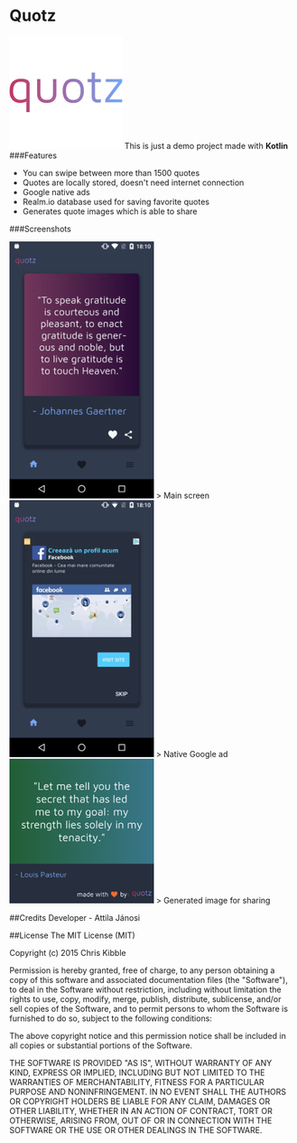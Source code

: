 # Quotz
![](https://github.com/exera-development/Quotz/blob/master/app/src/main/res/drawable-xxxhdpi/ic_quotz_logo.png?raw=true)
This is just a demo project made with **Kotlin**
###Features

- You can swipe between more than 1500 quotes
-	Quotes are locally stored, doesn't need internet connection
- Google native ads
- Realm.io database used for saving favorite quotes
- Generates quote images which is able to share

###Screenshots

<img src="https://github.com/exera-development/Quotz/blob/master/screenshots/device-2018-06-27-181027.png?raw=true" width="256" title="Main screen">
> Main screen

<img src="https://github.com/exera-development/Quotz/blob/master/screenshots/device-2018-06-27-181109.png?raw=true" width="256" title="Main screen">
> Native Google ad

<img src="https://github.com/exera-development/Quotz/blob/master/screenshots/image.png?raw=true" width="256" title="Main screen">
> Generated image for sharing

##Credits
Developer - Attila Jánosi

##License
The MIT License (MIT)

Copyright (c) 2015 Chris Kibble

Permission is hereby granted, free of charge, to any person obtaining a copy of this software and associated documentation files (the "Software"), to deal in the Software without restriction, including without limitation the rights to use, copy, modify, merge, publish, distribute, sublicense, and/or sell copies of the Software, and to permit persons to whom the Software is furnished to do so, subject to the following conditions:

The above copyright notice and this permission notice shall be included in all copies or substantial portions of the Software.

THE SOFTWARE IS PROVIDED "AS IS", WITHOUT WARRANTY OF ANY KIND, EXPRESS OR IMPLIED, INCLUDING BUT NOT LIMITED TO THE WARRANTIES OF MERCHANTABILITY, FITNESS FOR A PARTICULAR PURPOSE AND NONINFRINGEMENT. IN NO EVENT SHALL THE AUTHORS OR COPYRIGHT HOLDERS BE LIABLE FOR ANY CLAIM, DAMAGES OR OTHER LIABILITY, WHETHER IN AN ACTION OF CONTRACT, TORT OR OTHERWISE, ARISING FROM, OUT OF OR IN CONNECTION WITH THE SOFTWARE OR THE USE OR OTHER DEALINGS IN THE SOFTWARE.